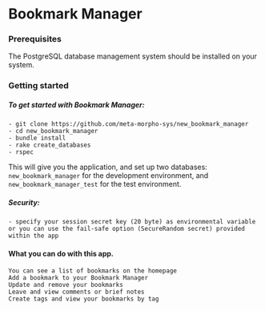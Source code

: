 # Bookmark Manager

### Prerequisites

The PostgreSQL database management system should be installed on your system.

### Getting started

##### To get started with Bookmark Manager:
 
 ```
 - git clone https://github.com/meta-morpho-sys/new_bookmark_manager
 - cd new_bookmark_manager
 - bundle install
 - rake create_databases
 - rspec
 ```
This will give you the application, and set up two databases: `new_bookmark_manager` for the development environment, 
and `new_bookmark_manager_test` for the test environment.
 
##### Security:
 ```
 - specify your session secret key (20 byte) as environmental variable or you can use the fail-safe option (SecureRandom secret) provided within the app
 ```


#### What you can do with this app.

 ```
 You can see a list of bookmarks on the homepage
 Add a bookmark to your Bookmark Manager
 Update and remove your bookmarks
 Leave and view comments or brief notes
 Create tags and view your bookmarks by tag
 ```
 
